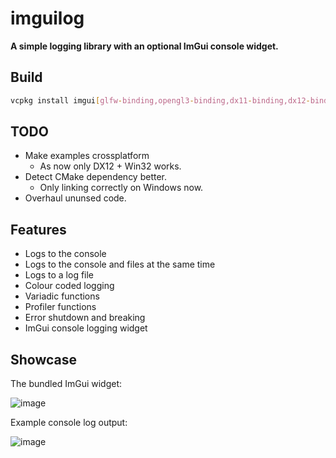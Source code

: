 # imguilog
**A simple logging library with an optional ImGui console widget.**
## Build
```sh
vcpkg install imgui[glfw-binding,opengl3-binding,dx11-binding,dx12-binding,vulkan-binding,win32-binding] --recurse
```
## TODO
- Make examples crossplatform
  - As now only DX12 + Win32 works.
- Detect CMake dependency better.
  - Only linking correctly on Windows now.
- Overhaul ununsed code.

## Features

- Logs to the console
- Logs to the console and files at the same time
- Logs to a log file
- Colour coded logging
- Variadic functions
- Profiler functions
- Error shutdown and breaking
- ImGui console logging widget

## Showcase
The bundled ImGui widget:

![image](https://user-images.githubusercontent.com/40400590/135061210-e20919f5-819d-4d20-97e4-452bdc030d65.png)

Example console log output:

![image](https://user-images.githubusercontent.com/40400590/135061310-ece7fa50-1fda-4f9a-8ddd-778a996ba059.png)
